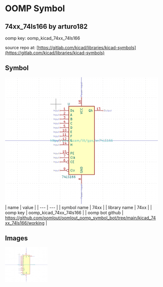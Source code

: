 # OOMP Symbol  
## 74xx_74ls166  by arturo182  
  
oomp key: oomp_kicad_74xx_74ls166  
  
source repo at: [https://gitlab.com/kicad/libraries/kicad-symbols](https://gitlab.com/kicad/libraries/kicad-symbols)  
## Symbol  
  
[![working.png](working_600.png)](working.png)  
| name | value | 
| --- | --- | 
| symbol name | 74xx | 
| library name | 74xx | 
| oomp key | oomp_kicad_74xx_74ls166 | 
| oomp bot github | https://github.com/oomlout/oomlout_oomp_symbol_bot/tree/main/kicad_74xx_74ls166/working | 
## Images  
  
[![working.png](working_140.png)](working.png)  
